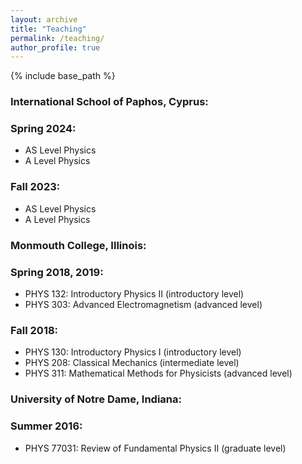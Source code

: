```yaml
---
layout: archive
title: "Teaching"
permalink: /teaching/
author_profile: true
---
```


{% include base_path %}

### International School of Paphos, Cyprus:

### Spring 2024:
- AS Level Physics
- A Level Physics

### Fall 2023:
- AS Level Physics
- A Level Physics

### Monmouth College, Illinois:

### Spring 2018, 2019:
- PHYS 132: Introductory Physics II (introductory level)
- PHYS 303: Advanced Electromagnetism (advanced level)

### Fall 2018:
- PHYS 130: Introductory Physics I (introductory level)
- PHYS 208: Classical Mechanics (intermediate level)
- PHYS 311: Mathematical Methods for Physicists (advanced level)

### University of Notre Dame, Indiana:

### Summer 2016:
- PHYS 77031: Review of Fundamental Physics II (graduate level)

